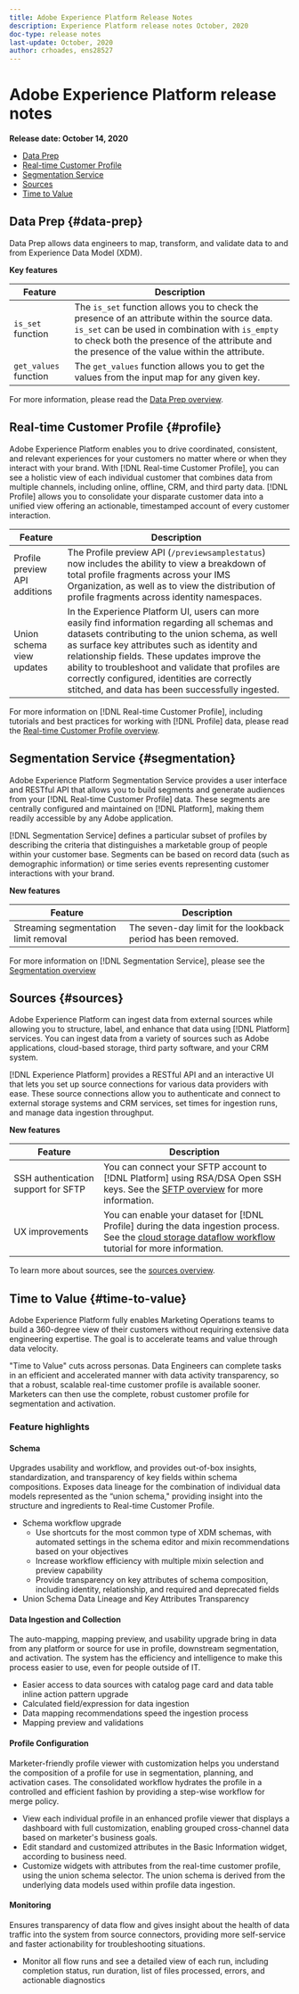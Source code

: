 ```yaml
---
title: Adobe Experience Platform Release Notes
description: Experience Platform release notes October, 2020
doc-type: release notes
last-update: October, 2020
author: crhoades, ens28527
---
```


# Adobe Experience Platform release notes 

**Release date: October 14, 2020**

- [Data Prep](#data-prep)
- [Real-time Customer Profile](#profile)
- [Segmentation Service](#segmentation)
- [Sources](#sources)
- [Time to Value](#time-to-value)

## Data Prep {#data-prep}

Data Prep allows data engineers to map, transform, and validate data to and from Experience Data Model (XDM).

**Key features**

| Feature | Description |
| ------- | ----------- |
| `is_set` function | The `is_set` function allows you to check the presence of an attribute within the source data. `is_set` can be used in combination with `is_empty` to check both the presence of the attribute and the presence of the value within the attribute. |
| `get_values` function | The `get_values` function allows you to get the values from the input map for any given key. |

For more information, please read the [Data Prep overview](../../data-prep/home.md).

## Real-time Customer Profile {#profile}

Adobe Experience Platform enables you to drive coordinated, consistent, and relevant experiences for your customers no matter where or when they interact with your brand. With [!DNL Real-time Customer Profile], you can see a holistic view of each individual customer that combines data from multiple channels, including online, offline, CRM, and third party data. [!DNL Profile] allows you to consolidate your disparate customer data into a unified view offering an actionable, timestamped account of every customer interaction.

| Feature | Description |
| ------- | ----------- |
| Profile preview API additions | The Profile preview API (`/previewsamplestatus`) now includes the ability to view a breakdown of total profile fragments across your IMS Organization, as well as to view the distribution of profile fragments across identity namespaces. |
| Union schema view updates | In the Experience Platform UI, users can more easily find information regarding all schemas and datasets contributing to the union schema, as well as surface key attributes such as identity and relationship fields. These updates improve the ability to troubleshoot and validate that profiles are correctly configured, identities are correctly stitched, and data has been successfully ingested. |

For more information on [!DNL Real-time Customer Profile], including tutorials and best practices for working with [!DNL Profile] data, please read the [Real-time Customer Profile overview](../../profile/home.md).

## Segmentation Service {#segmentation}

Adobe Experience Platform Segmentation Service provides a user interface and RESTful API that allows you to build segments and generate audiences from your [!DNL Real-time Customer Profile] data. These segments are centrally configured and maintained on [!DNL Platform], making them readily accessible by any Adobe application.

[!DNL Segmentation Service] defines a particular subset of profiles by describing the criteria that distinguishes a marketable group of people within your customer base. Segments can be based on record data (such as demographic information) or time series events representing customer interactions with your brand.

**New features**

| Feature | Description |
| ------- | ----------- |
| Streaming segmentation limit removal | The seven-day limit for the lookback period has been removed. |

For more information on [!DNL Segmentation Service], please see the [Segmentation overview](../../segmentation/home.md)

## Sources {#sources}

Adobe Experience Platform can ingest data from external sources while allowing you to structure, label, and enhance that data using [!DNL Platform] services. You can ingest data from a variety of sources such as Adobe applications, cloud-based storage, third party software, and your CRM system.

[!DNL Experience Platform] provides a RESTful API and an interactive UI that lets you set up source connections for various data providers with ease. These source connections allow you to authenticate and connect to external storage systems and CRM services, set times for ingestion runs, and manage data ingestion throughput.

**New features**

| Feature | Description |
| ------- | ----------- |
| SSH authentication support for SFTP | You can connect your SFTP account to [!DNL Platform] using RSA/DSA Open SSH keys. See the [SFTP overview](../../sources/connectors/cloud-storage/sftp.md) for more information. |
| UX improvements  | You can enable your dataset for [!DNL Profile] during the data ingestion process. See the [cloud storage dataflow workflow](../../sources/tutorials/ui/dataflow/batch/cloud-storage.md) tutorial for more information. |

To learn more about sources, see the [sources overview](../../sources/home.md).

## Time to Value {#time-to-value}

Adobe Experience Platform fully enables Marketing Operations teams to build a 360-degree view of their customers without requiring extensive data engineering expertise. The goal is to accelerate teams and value through data velocity.  

"Time to Value" cuts across personas. Data Engineers can complete tasks in an efficient and accelerated manner with data activity transparency, so that a robust, scalable real-time customer profile is available sooner. Marketers can then use the complete, robust customer profile for segmentation and activation.

### Feature highlights

#### Schema

Upgrades usability and workflow, and provides out-of-box insights, standardization, and transparency of key fields within schema compositions. Exposes data lineage for the combination of individual data models represented as the “union schema," providing insight into the structure and ingredients to Real-time Customer Profile.

- Schema workflow upgrade
    - Use shortcuts for the most common type of XDM schemas, with automated settings in the schema editor and mixin recommendations based on your objectives  
    - Increase workflow efficiency with multiple mixin selection and preview capability 
    - Provide transparency on key attributes of schema composition, including identity, relationship, and required and deprecated fields 
- Union Schema Data Lineage and Key Attributes Transparency 

#### Data Ingestion and Collection

The auto-mapping, mapping preview, and usability upgrade bring in data from any platform or source for use in profile, downstream segmentation, and activation. The system has the efficiency and intelligence to make this process easier to use, even for people outside of IT.

- Easier access to data sources with catalog page card and data table inline action pattern upgrade 
- Calculated field/expression for data ingestion 
- Data mapping recommendations speed the ingestion process 
- Mapping preview and validations 

#### Profile Configuration

Marketer-friendly profile viewer with customization helps you understand the composition of a profile for use in segmentation, planning, and activation cases. The consolidated workflow hydrates the profile in a controlled and efficient fashion by providing a step-wise workflow for merge policy.

- View each individual profile in an enhanced profile viewer that displays a dashboard with full customization, enabling grouped cross-channel data based on marketer's business goals. 
- Edit standard and customized attributes in the Basic Information widget, according to business need. 
- Customize widgets with attributes from the real-time customer profile, using the union schema selector. The union schema is derived from the underlying data models used within profile data ingestion.
 

#### Monitoring

Ensures transparency of data flow and gives insight about the health of data traffic into the system from source connectors, providing more self-service and faster actionability for troubleshooting situations. 

- Monitor all flow runs and see a detailed view of each run, including completion status, run duration, list of files processed, errors, and actionable diagnostics